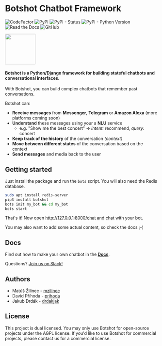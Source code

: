 
# Botshot Chatbot Framework

![CodeFactor](https://www.codefactor.io/repository/github/botshot/botshot/badge?style=flat-square)
![PyPI](https://img.shields.io/pypi/v/botshot.svg)
![PyPI - Status](https://img.shields.io/pypi/status/botshot.svg)
![PyPI - Python Version](https://img.shields.io/pypi/pyversions/botshot.svg)
![Read the Docs](https://img.shields.io/readthedocs/botshot.svg)
![GitHub](https://img.shields.io/github/license/botshot/botshot.svg)


<!--![GitHub last commit](https://img.shields.io/github/last-commit/botshot/botshot.svg)-->
<!-- ![PyPI - Django Version](https://img.shields.io/pypi/djversions/botshot.svg) -->
<p>
<img src="https://raw.githubusercontent.com/botshot/botshot/devel/docs/images/botshot.png" height="100"/>
</p>


#### Botshot is a Python/Django framework for building stateful chatbots and conversational interfaces.

With Botshot, you can build complex chatbots that remember past conversations.

Botshot can:
- __Receive messages__ from __Messenger__, __Telegram__ or __Amazon Alexa__ (more platforms coming soon)
- __Understand__ these messages using your a **NLU** service
  - e.g. "Show me the best concert" -> *intent:* recommend, *query:* concert
- __Keep track of the history__ of the conversation *(context)*
- __Move between different states__ of the conversation based on the context
- __Send messages__ and media back to the user
<!-- - It's __language independent__ -->
<!-- - It has a __web chat GUI__ for easy testing -->

## Getting started

Just install the package and run the `bots` script. You will also need the Redis database.
```bash
sudo apt install redis-server
pip3 install botshot
bots init my_bot && cd my_bot
bots start
```

That's it! Now open http://127.0.0.1:8000/chat and chat with your bot.

You may also want to add some actual content, so check the docs ;-)

## Docs

Find out how to make your own chatbot in the **[Docs](https://botshot.readthedocs.io)**.

Questions? [Join us on Slack!](https://botshot-slackin.herokuapp.com/)

## Authors
- Matúš Žilinec - [mzilinec](https://github.com/mzilinec)
- David Příhoda - [prihoda](https://github.com/prihoda)
- Jakub Drdák   - [drdakjak](https://github.com/drdakjak)


## License
This project is dual licensed. You may only use Botshot for open-source projects under the AGPL license.  If you'd like to use Botshot for commercial projects, please contact us for a commercial license.
